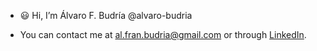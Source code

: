 - :smiley: Hi, I’m Álvaro F. Budría @alvaro-budria

- You can contact me at al.fran.budria@gmail.com or through [LinkedIn](https://www.linkedin.com/in/alvaro-budria-fernandez/).

<!---
- :raised_hands: You can find some of my work in my previous [GitLab repository](https://gitlab.com/alvaro.francesc.budria)
--->

<!---
alvaro-budria/alvaro-budria is a ✨ special ✨ repository because its `README.md` (this file) appears on your GitHub profile.
You can click the Preview link to take a look at your changes.
--->
